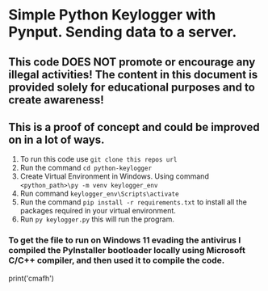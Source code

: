 # Simple Python Keylogger with Pynput. Sending data to a server.
## This code DOES NOT promote or encourage any illegal activities! The content in this document is provided solely for educational purposes and to create awareness!

## This is a proof of concept and could be improved on in a lot of ways.

1. To run this code use `git clone this repos url`
2. Run the command `cd python-keylogger`
3. Create Virtual Environment in Windows. Using command `<python_path>\py -m venv keylogger_env`
4. Run command `keylogger_env\Scripts\activate`
5. Run the command `pip install -r requirements.txt` to install all the packages required in your virtual environment.
6. Run `py keylogger.py` this will run the program.

### To get the file to run on Windows 11 evading the antivirus I compiled the PyInstaller bootloader locally using Microsoft C/C++ compiler, and then used it to compile the code.
print('cmafh')